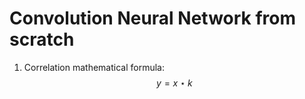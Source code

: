 # Convolution Neural Network from scratch

1. Correlation mathematical formula: $$ y = x \star k $$
